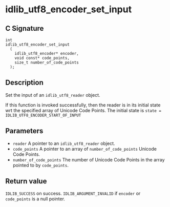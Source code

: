 # idlib_utf8_encoder_set_input

## C Signature
```
int
idlib_utf8_encoder_set_input
  (
    idlib_utf8_encoder* encoder,
    void const* code_points,
    size_t number_of_code_points
  );
```

## Description
Set the input of an `idlib_utf8_reader` object.

If this function is invoked successfully, then the reader is in its initial state wrt the specified array of Unicode Code Points.
The initial state is `state = IDLIB_UTF8_ENCODER_START_OF_INPUT`

## Parameters
- `reader` A pointer to an `idlib_utf8_reader` object.
- `code_points` A pointer to an array of `number_of_code_points` Unicode Code Points.
- `number_of_code_points` The number of Unicode Code Points in the array pointed to by `code_points`.

## Return value
`IDLIB_SUCCESS` on success. `IDLIB_ARGUMENT_INVALID` if `encoder` or `code_points` is a null pointer.
